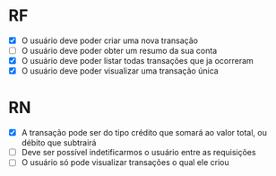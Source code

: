 # RF

-   [x] O usuário deve poder criar uma nova transação
-   [ ] O usuário deve poder obter um resumo da sua conta
-   [x] O usuário deve poder listar todas transações que ja ocorreram
-   [x] O usuário deve poder visualizar uma transação única

# RN

-   [x] A transação pode ser do tipo crédito que somará ao valor total, ou débito que subtrairá
-   [ ] Deve ser possível indetificarmos o usuário entre as requisições
-   [ ] O usuário só pode visualizar transações o qual ele criou
